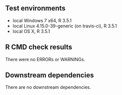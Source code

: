 ## Test environments
* local Windows 7 x64, R 3.5.1
* local Linux 4.15.0-39-generic (on travis-ci), R 3.5.1
* local OS X, R 3.5.1

## R CMD check results
There were no ERRORs or WARNINGs.

## Downstream dependencies

There are no downstream dependencies.
